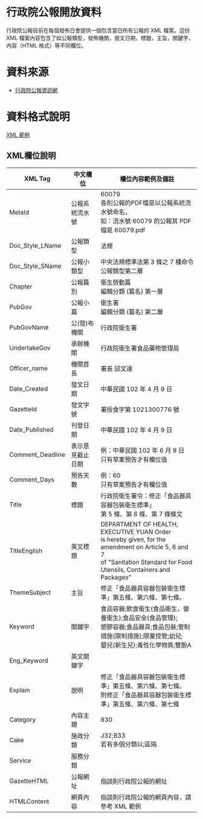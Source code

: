 # 行政院公報開放資料

行政院公報目前在每個發佈日會提供一個包含當日所有公報的 XML 檔案。這份 XML 檔案內容包含了如公報類型，發佈機關，發文日期，標題，主旨，關鍵字，內容（HTML 格式）等不同欄位。

# 資料來源

- [行政院公報資訊網](https://gazette.nat.gov.tw/egFront/index.do)

# 資料格式說明

[XML 範例](https://gazette.nat.gov.tw/egFront/fileView.do?fileType=openDataSamplePath&fileName=3680d08ac14c47e32eb51687046f4f79&attached)

## XML欄位說明
XML Tag|中文欄位|欄位內容範例及備註
|---|---|---|
|MetaId|公報系統流水號|60079<br>各則公報的PDF檔是以公報系統流水號命名，<br>如：流水號 60079 的公報其 PDF 檔是 60079.pdf|
|Doc_Style_LName|公報類型|法規|
|Doc_Style_SName|公報小類型|中央法規標準法第 3 條之 7 種命令<br>公報類型第二層|
|Chapter|公報篇別|衛生勞動篇<br>編輯分類 (篇名) 第一層|
|PubGov|公報小篇|衛生署<br>編輯分類 (篇名) 第二層|
|PubGovName|公(發)布機關|行政院衛生署|
|UndertakeGov|承辦機關|行政院衛生署食品藥物管理局|
|Officer_name|機關首長|署長 邱文達|
|Date_Created|發文日期|中華民國 102 年 4 月 9 日|
|GazetteId|發文字號|署授食字第 1021300776 號|
|Date_Published|刊登日期|中華民國 102 年 4 月 9 日|
|Comment_Deadline|表示意見截止日期|例：中華民國 102 年 6 月 9 日<br>只有草案預告才有欄位值|
|Comment_Days|預告天數|例：60<br>只有草案預告才有欄位值|
|Title|標題|行政院衛生署令：修正「食品器具容器包裝衛生標準」<br>第 5 條、第 6 條、第 7 條條文|
|TitleEnglish|英文標題|DEPARTMENT OF HEALTH, EXECUTIVE YUAN Order <br>is hereby given, for the amendment on Article 5, 6 and 7 <br>of "Sanitation Standard for Food Utensils, Containers and Packages"|
|ThemeSubject|主旨|修正「食品器具容器包裝衛生標準」第五條、第六條、第七條。|
|Keyword|關鍵字|食品容器;飲食衛生(食品衛生，營養衛生);食品安全(食品管理);<br>塑膠容器;食品器具;食品包裝;管制措施(限制措施);限量控管;幼兒;<br>嬰兒(新生兒);毒性化學物質;雙酚A|
|Eng_Keyword|英文關鍵字||
|Explain|說明|修正「食品器具容器包裝衛生標準」第五條、第六條、第七條。 <br>附修正「食品器具容器包裝衛生標準」第五條、第六條、第七條|
|Category|內容主題|830|
|Cake|施政分類|J32;B33<br>若有多個分類以;區隔|
|Service|服務分類||
|GazetteHTML|公報網址|指該則行政院公報的網址|
|HTMLContent|網頁內容|指該則行政院公報的網頁內容，請參考 XML 範例|


